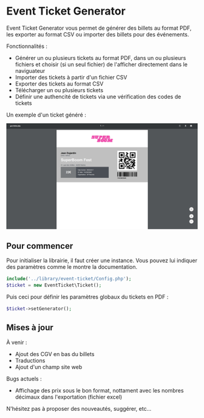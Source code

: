 # Event Ticket Generator
Event Ticket Generator vous permet de générer des billets au format PDF, les exporter au format CSV ou importer des billets pour des événements.

Fonctionnalités :
- Générer un ou plusieurs tickets au format PDF, dans un ou plusieurs fichiers et choisir (si un seul fichier) de l'afficher directement dans le naviguateur
- Importer des tickets à partir d'un fichier CSV
- Exporter des tickets au format CSV
- Télécharger un ou plusieurs tickets
- Définir une authencité de tickets via une vérification des codes de tickets

Un exemple d'un ticket généré :

![Billet exemple](assets/img/example.PNG?raw=true)

## Pour commencer
Pour initialiser la librairie, il faut créer une instance. Vous pouvez lui indiquer des paramètres comme le montre la documentation.
```php
include('../library/event-ticket/Config.php');
$ticket = new EventTicket\Ticket();
```
Puis ceci pour définir les paramètres globaux du tickets en PDF :
```php
$ticket->setGenerator();
```

## Mises à jour
À venir :
- Ajout des CGV en bas du billets
- Traductions
- Ajout d'un champ site web

Bugs actuels :
- Affichage des prix sous le bon format, nottament avec les nombres décimaux dans l'exportation (fichier excel)

N'hésitez pas à proposer des nouveautés, suggérer, etc...
